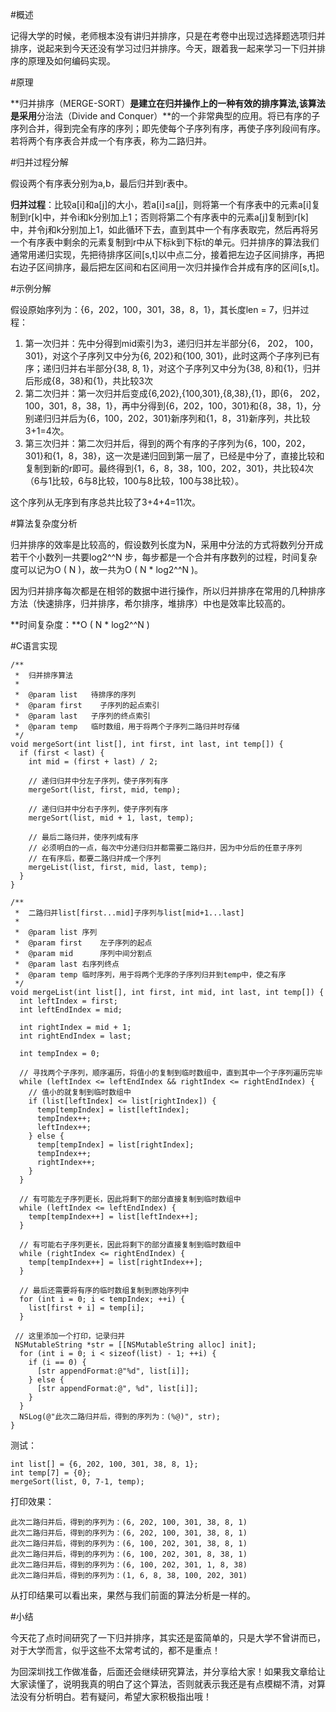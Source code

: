 #概述

记得大学的时候，老师根本没有讲归并排序，只是在考卷中出现过选择题选项归并排序，说起来到今天还没有学习过归并排序。今天，跟着我一起来学习一下归并排序的原理及如何编码实现。

#原理

**归并排序（MERGE-SORT）**是建立在归并操作上的一种有效的排序算法,该算法是采用**分治法（Divide and Conquer）**的一个非常典型的应用。将已有序的子序列合并，得到完全有序的序列；即先使每个子序列有序，再使子序列段间有序。若将两个有序表合并成一个有序表，称为二路归并。

#归并过程分解

假设两个有序表分别为a,b，最后归并到r表中。

**归并过程**：比较a[i]和a[j]的大小，若a[i]≤a[j]，则将第一个有序表中的元素a[i]复制到r[k]中，并令i和k分别加上1；否则将第二个有序表中的元素a[j]复制到r[k]中，并令j和k分别加上1，如此循环下去，直到其中一个有序表取完，然后再将另一个有序表中剩余的元素复制到r中从下标k到下标t的单元。归并排序的算法我们通常用递归实现，先把待排序区间[s,t]以中点二分，接着把左边子区间排序，再把右边子区间排序，最后把左区间和右区间用一次归并操作合并成有序的区间[s,t]。

#示例分解

假设原始序列为：{6，202，100，301，38，8，1}，其长度len = 7，归并过程：

1. 第一次归并：先中分得到mid索引为3，递归归并左半部分{6， 202， 100， 301}，对这个子序列又中分为{6, 202}和{100, 301}，此时这两个子序列已有序；递归归并右半部分{38, 8, 1}，对这个子序列又中分为{38, 8}和{1}，归并后形成{8，38}和{1}，共比较3次
2. 第二次归并：第一次归并后变成{6,202},{100,301},{8,38},{1}，即{6， 202，100，301，8，38，1}，再中分得到{6，202，100，301}和{8，38，1}，分别递归归并后为{6，100，202，301}新序列和{1，8，31}新序列，共比较3+1=4次。
3. 第三次归并：第二次归并后，得到的两个有序的子序列为{6，100，202，301}和{1，8，38}，这一次是递归回到第一层了，已经是中分了，直接比较和复制到新的r即可。最终得到{1，6，8，38，100，202，301}，共比较4次（6与1比较，6与8比较，100与8比较，100与38比较）。

这个序列从无序到有序总共比较了3+4+4=11次。

#算法复杂度分析

归并排序的效率是比较高的，假设数列长度为N，采用中分法的方式将数列分开成若干个小数列一共要log2^^N 步，每步都是一个合并有序数列的过程，时间复杂度可以记为O ( N )，故一共为O ( N * log2^^N )。

因为归并排序每次都是在相邻的数据中进行操作，所以归并排序在常用的几种排序方法（快速排序，归并排序，希尔排序，堆排序）中也是效率比较高的。

**时间复杂度：**O ( N * log2^^N )

#C语言实现

```
/**
 *	归并排序算法
 *
 *	@param list	  待排序的序列
 *	@param first	子序列的起点索引
 *	@param last   子序列的终点索引
 *	@param temp	  临时数组，用于将两个子序列二路归并时存储
 */
void mergeSort(int list[], int first, int last, int temp[]) {
  if (first < last) {
    int mid = (first + last) / 2;
    
    // 递归归并中分左子序列，使子序列有序
    mergeSort(list, first, mid, temp);
    
    // 递归归并中分右子序列，使子序列有序
    mergeSort(list, mid + 1, last, temp);
    
    // 最后二路归并，使序列成有序
    // 必须明白的一点，每次中分递归归并都需要二路归并，因为中分后的任意子序列
    // 在有序后，都要二路归并成一个序列
    mergeList(list, first, mid, last, temp);
  }
}

/**
 *	二路归并list[first...mid]子序列与list[mid+1...last]
 *
 *	@param list	序列
 *	@param first	左子序列的起点
 *	@param mid		序列中间分割点
 *	@param last	右序列终点
 *	@param temp	临时序列，用于将两个无序的子序列归并到temp中，使之有序
 */
void mergeList(int list[], int first, int mid, int last, int temp[]) {
  int leftIndex = first;
  int leftEndIndex = mid;
  
  int rightIndex = mid + 1;
  int rightEndIndex = last;
  
  int tempIndex = 0;
  
  // 寻找两个子序列，顺序遍历，将值小的复制到临时数组中，直到其中一个子序列遍历完毕
  while (leftIndex <= leftEndIndex && rightIndex <= rightEndIndex) {
    // 值小的就复制到临时数组中
    if (list[leftIndex] <= list[rightIndex]) {
      temp[tempIndex] = list[leftIndex];
      tempIndex++;
      leftIndex++;
    } else {
      temp[tempIndex] = list[rightIndex];
      tempIndex++;
      rightIndex++;
    }
  }
  
  // 有可能左子序列更长，因此将剩下的部分直接复制到临时数组中
  while (leftIndex <= leftEndIndex) {
    temp[tempIndex++] = list[leftIndex++];
  }
  
  // 有可能右子序列更长，因此将剩下的部分直接复制到临时数组中
  while (rightIndex <= rightEndIndex) {
    temp[tempIndex++] = list[rightIndex++];
  }
  
  // 最后还需要将有序的临时数组复制到原始序列中
  for (int i = 0; i < tempIndex; ++i) {
    list[first + i] = temp[i];
  }
 
 // 这里添加一个打印，记录归并
 NSMutableString *str = [[NSMutableString alloc] init];
  for (int i = 0; i < sizeof(list) - 1; ++i) {
    if (i == 0) {
      [str appendFormat:@"%d", list[i]];
    } else {
      [str appendFormat:@", %d", list[i]];
    }
  }
  NSLog(@"此次二路归并后，得到的序列为：(%@)", str);
}
```

测试：

```
int list[] = {6, 202, 100, 301, 38, 8, 1};
int temp[7] = {0};
mergeSort(list, 0, 7-1, temp);
```

打印效果：

```
此次二路归并后，得到的序列为：(6, 202, 100, 301, 38, 8, 1)
此次二路归并后，得到的序列为：(6, 202, 100, 301, 38, 8, 1)
此次二路归并后，得到的序列为：(6, 100, 202, 301, 38, 8, 1)
此次二路归并后，得到的序列为：(6, 100, 202, 301, 8, 38, 1)
此次二路归并后，得到的序列为：(6, 100, 202, 301, 1, 8, 38)
此次二路归并后，得到的序列为：(1, 6, 8, 38, 100, 202, 301)
```

从打印结果可以看出来，果然与我们前面的算法分析是一样的。

#小结

今天花了点时间研究了一下归并排序，其实还是蛮简单的，只是大学不曾讲而已，对于大学而言，似乎这些不太常考试的，都不是重点！

为回深圳找工作做准备，后面还会继续研究算法，并分享给大家！如果我文章给让大家读懂了，说明我真的明白了这个算法，否则就表示我还是有点模糊不清，对算法没有分析明白。若有疑问，希望大家积极指出哦！

